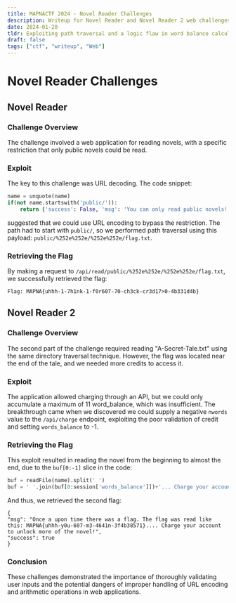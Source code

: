 ```yaml
---
title: MAPNACTF 2024 - Novel Reader Challenges
description: Writeup for Novel Reader and Novel Reader 2 web challenges
date: 2024-01-20
tldr: Exploiting path traversal and a logic flaw in word balance calculation to read flags from a novel reading application.
draft: false
tags: ["ctf", "writeup", "Web"]
---
```


# Novel Reader Challenges

## Novel Reader

### Challenge Overview

The challenge involved a web application for reading novels, with a specific restriction that only public novels could be read.

### Exploit

The key to this challenge was URL decoding. The code snippet:

```python
name = unquote(name)
if(not name.startswith('public/')):
    return {'success': False, 'msg': 'You can only read public novels!'}, 400
```

suggested that we could use URL encoding to bypass the restriction. The path had to start with `public/`, so we performed path traversal using this payload: `public/%252e%252e/%252e%252e/flag.txt`.

### Retrieving the Flag

By making a request to `/api/read/public/%252e%252e/%252e%252e/flag.txt`, we successfully retrieved the flag:

```
Flag: MAPNA{uhhh-1-7h1nk-1-f0r607-70-ch3ck-cr3d17>0-4b331d4b}
```

## Novel Reader 2

### Challenge Overview

The second part of the challenge required reading "A-Secret-Tale.txt" using the same directory traversal technique. However, the flag was located near the end of the tale, and we needed more credits to access it.

### Exploit

The application allowed charging through an API, but we could only accumulate a maximum of 11 word_balance, which was insufficient. The breakthrough came when we discovered we could supply a negative `nwords` value to the `/api/charge` endpoint, exploiting the poor validation of credit and setting `words_balance` to -1.

### Retrieving the Flag

This exploit resulted in reading the novel from the beginning to almost the end, due to the `buf[0:-1]` slice in the code:

```python
buf = readFile(name).split(' ')
buf = ' '.join(buf[0:session['words_balance']])+'... Charge your account to unlock more of the novel!'
```

And thus, we retrieved the second flag:

```
{
"msg": "Once a upon time there was a flag. The flag was read like this: MAPNA{uhhh-y0u-607-m3-4641n-3f4b38571}.... Charge your account to unlock more of the novel!",
"success": true
}
```

### Conclusion

These challenges demonstrated the importance of thoroughly validating user inputs and the potential dangers of improper handling of URL encoding and arithmetic operations in web applications.
